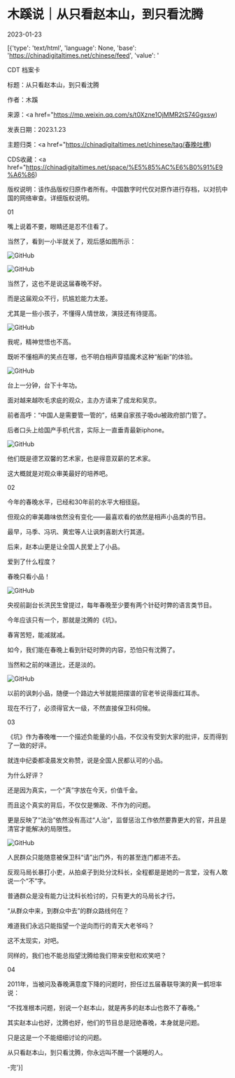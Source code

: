 # 木蹊说｜从只看赵本山，到只看沈腾

2023-01-23

[{'type': 'text/html', 'language': None, 'base': 'https://chinadigitaltimes.net/chinese/feed', 'value': '

CDT 档案卡

标题：从只看赵本山，到只看沈腾

作者：木蹊

来源：<a href="https://mp.weixin.qq.com/s/t0Xzne1OjMMR2tS74Ggxsw)

发表日期：2023.1.23

主题归类：<a href="https://chinadigitaltimes.net/chinese/tag/春晚吐槽)

CDS收藏：<a href="https://chinadigitaltimes.net/space/%E5%85%AC%E6%B0%91%E9%A6%86)

版权说明：该作品版权归原作者所有。中国数字时代仅对原作进行存档，以对抗中国的网络审查。详细版权说明。





01

嘴上说着不要，眼睛还是忍不住看了。

当然了，看到一小半就关了，观后感如图所示：

![GitHub](https://chinadigitaltimes.net/chinese/files/2023/01/post-692276-63ce3b1eb9bf8.png)

![GitHub](https://chinadigitaltimes.net/chinese/files/2023/01/post-692276-63ce3b1eca948.png)

当然了，这也不是说这届春晚不好。

而是这届观众不行，抗尴尬能力太差。

尤其是一些小孩子，不懂得人情世故，演技还有待提高。

![GitHub](https://chinadigitaltimes.net/chinese/files/2023/01/post-692276-63ce3b1ed78c5.)

我呢，精神觉悟也不高。

既听不懂相声的笑点在哪，也不明白相声穿插魔术这种“船新”的体验。

![GitHub](https://chinadigitaltimes.net/chinese/files/2023/01/post-692276-63ce3b1ee46ef.)

台上一分钟，台下十年功。

面对越来越吹毛求疵的观众，主办方请来了成龙和吴京。

前者高呼：“中国人是需要管一管的”，结果自家孩子吸du被政府部门管了。

后者口头上给国产手机代言，实际上一直垂青最新iphone。

![GitHub](https://chinadigitaltimes.net/chinese/files/2023/01/post-692276-63ce3b1eef8f8.)

他们既是德艺双馨的艺术家，也是得意双薪的艺术家。

这大概就是对观众审美最好的培养吧。

02

今年的春晚水平，已经和30年前的水平大相径庭。

但观众的审美趣味依然没有变化——最喜欢看的依然是相声小品类的节目。

最早，马季、冯巩、黄宏等人让讽刺喜剧大行其道。

后来，赵本山更是让全国人民爱上了小品。

爱到了什么程度？

春晚只看小品！

![GitHub](https://chinadigitaltimes.net/chinese/files/2023/01/post-692276-63ce3b1f042c6.gif)

央视前副台长洪民生曾提过，每年春晚至少要有两个针砭时弊的语言类节目。

今年应该只有一个，那就是沈腾的《坑》。

春宵苦短，能减就减。

如今，我们能在春晚上看到针砭时弊的内容，恐怕只有沈腾了。

当然和之前的味道比，还是淡的。

![GitHub](https://chinadigitaltimes.net/chinese/files/2023/01/image-1674459786614.png)

以前的讽刺小品，随便一个路边大爷就能把摆谱的官老爷说得面红耳赤。

现在不行了，必须得官大一级，不然直接保卫科伺候。

03

《坑》作为春晚唯一一个描述负能量的小品，不仅没有受到大家的批评，反而得到了一致的好评。

就连中纪委都凌晨发文称赞，说是全国人民都认可的小品。

为什么好评？

还是因为真实，一个“真”字放在今天，价值千金。

而且这个真实的背后，不仅仅是懒政、不作为的问题。

更是反映了“法治”依然没有高过“人治”，监督惩治工作依然要靠更大的官，并且是清官才能解决的局限性。

![GitHub](https://chinadigitaltimes.net/chinese/files/2023/01/post-692276-63ce3b1f0cd1d.)

人民群众只能随意被保卫科“请”出门外，有的甚至连门都进不去。

反观马局长暴打小吏，从拍桌子到处分沈科长，全程都是是她的一言堂，没有人敢说一个“不”字。

普通群众是没有能力让沈科长检讨的，只有更大的马局长才行。

“从群众中来，到群众中去”的群众路线何在？

难道我们永远只能指望一个逆向而行的青天大老爷吗？

这不太现实，对吧。

同样的，我们也不能总指望沈腾给我们带来安慰和欢笑吧？

04

2011年，当被问及春晚满意度下降的问题时，担任过五届春联导演的黄一鹤坦率说：

“不找准根本问题，别说一个赵本山，就是再多的赵本山也救不了春晚。”

其实赵本山也好，沈腾也好，他们的节目总是冠绝春晚，本身就是问题。

只是这是一个不能细细讨论的问题。

从只看赵本山，到只看沈腾，你永远叫不醒一个装睡的人。

-完'}]